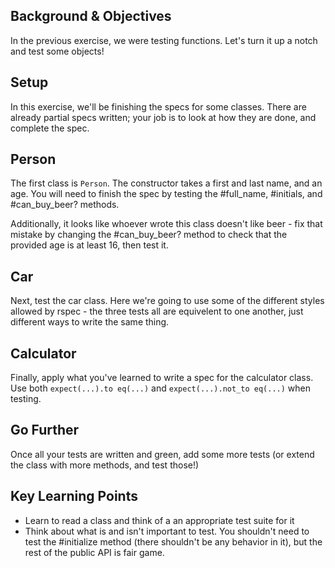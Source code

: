 ## Background & Objectives

In the previous exercise, we were testing functions. Let's turn it up a notch and test some objects!

## Setup

In this exercise, we'll be finishing the specs for some classes. There are already partial specs written; your job is to look at how they are done, and complete the spec.

## Person
The first class is `Person`. The constructor takes a first and last name, and an age. You will need to finish the spec
by testing the #full_name, #initials, and #can_buy_beer? methods.

Additionally, it looks like whoever wrote this class doesn't like beer - fix that mistake by changing the #can_buy_beer?
method to check that the provided age is at least 16, then test it.

## Car
Next, test the car class. Here we're going to use some of the different styles allowed by rspec - the three tests all
are equivelent to one another, just different ways to write the same thing.

## Calculator
Finally, apply what you've learned to write a spec for the calculator class. Use both `expect(...).to eq(...)` and
`expect(...).not_to eq(...)` when testing.

## Go Further

Once all your tests are written and green, add some more tests (or extend the class with more methods, and test those!)

## Key Learning Points

- Learn to read a class and think of a an appropriate test suite for it
- Think about what is and isn't important to test. You shouldn't need to test the #initialize method (there shouldn't be
  any behavior in it), but the rest of the public API is fair game.
